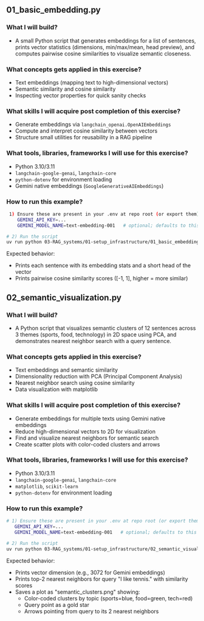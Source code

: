## 01_basic_embedding.py

### What I will build?
- A small Python script that generates embeddings for a list of sentences, prints vector statistics (dimensions, min/max/mean, head preview), and computes pairwise cosine similarities to visualize semantic closeness.

### What concepts gets applied in this exercise?
- Text embeddings (mapping text to high-dimensional vectors)
- Semantic similarity and cosine similarity
- Inspecting vector properties for quick sanity checks

### What skills I will acquire post completion of this exercise?
- Generate embeddings via `langchain_openai.OpenAIEmbeddings`
- Compute and interpret cosine similarity between vectors
- Structure small utilities for reusability in a RAG pipeline

### What tools, libraries, frameworks I will use for this exercise?
- Python 3.10/3.11
- `langchain-google-genai`, `langchain-core`
- `python-dotenv` for environment loading
- Gemini native embeddings (`GoogleGenerativeAIEmbeddings`)

### How to run this example?
```bash
 1) Ensure these are present in your .env at repo root (or export them):
    GEMINI_API_KEY=...
    GEMINI_MODEL_NAME=text-embedding-001   # optional; defaults to this if omitted

# 2) Run the script
uv run python 03-RAG_systems/01-setup_infrastructure/01_basic_embedding.py
```

Expected behavior:
- Prints each sentence with its embedding stats and a short head of the vector
- Prints pairwise cosine similarity scores ([-1, 1], higher = more similar)


## 02_semantic_visualization.py

### What I will build?
- A Python script that visualizes semantic clusters of 12 sentences across 3 themes (sports, food, technology) in 2D space using PCA, and demonstrates nearest neighbor search with a query sentence.

### What concepts gets applied in this exercise?
- Text embeddings and semantic similarity
- Dimensionality reduction with PCA (Principal Component Analysis)
- Nearest neighbor search using cosine similarity
- Data visualization with matplotlib

### What skills I will acquire post completion of this exercise?
- Generate embeddings for multiple texts using Gemini native embeddings
- Reduce high-dimensional vectors to 2D for visualization
- Find and visualize nearest neighbors for semantic search
- Create scatter plots with color-coded clusters and arrows

### What tools, libraries, frameworks I will use for this exercise?
- Python 3.10/3.11
- `langchain-google-genai`, `langchain-core`
- `matplotlib`, `scikit-learn`
- `python-dotenv` for environment loading

### How to run this example?
```bash
# 1) Ensure these are present in your .env at repo root (or export them):
   GEMINI_API_KEY=...
   GEMINI_MODEL_NAME=text-embedding-001   # optional; defaults to this if omitted

# 2) Run the script
uv run python 03-RAG_systems/01-setup_infrastructure/02_semantic_visualization.py
```

Expected behavior:
- Prints vector dimension (e.g., 3072 for Gemini embeddings)
- Prints top-2 nearest neighbors for query "I like tennis." with similarity scores
- Saves a plot as "semantic_clusters.png" showing:
  - Color-coded clusters by topic (sports=blue, food=green, tech=red)
  - Query point as a gold star
  - Arrows pointing from query to its 2 nearest neighbors


